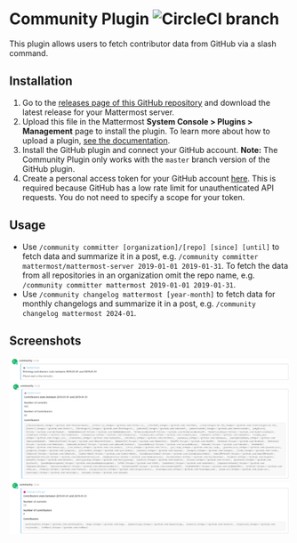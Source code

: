 # Community Plugin ![CircleCI branch](https://img.shields.io/circleci/project/github/mattermost/mattermost-plugin-community/master.svg)

This plugin allows users to fetch contributor data from GitHub via a slash command.

## Installation
1. Go to the [releases page of this GitHub repository](https://github.com/mattermost/mattermost-plugin-community/releases/latest) and download the latest release for your Mattermost server.
2. Upload this file in the Mattermost **System Console > Plugins > Management** page to install the plugin. To learn more about how to upload a plugin, [see the documentation](https://docs.mattermost.com/administration/plugins.html#plugin-uploads).
3. Install the GitHub plugin and connect your GitHub account. **Note:** The Community Plugin only works with the ``master`` branch version of the GitHub plugin.
4. Create a personal access token for your GitHub account [here](https://github.com/settings/tokens). This is required because GitHub has a low rate limit for unauthenticated API requests. You do not need to specify a scope for your token.

## Usage
 - Use `/community committer [organization]/[repo] [since] [until]` to fetch data and summarize it in a post, e.g. `/community committer mattermost/mattermost-server 2019-01-01 2019-01-31`. To fetch the data from all repositories in an organization omit the repo name, e.g. `/community committer mattermost 2019-01-01 2019-01-31`.
 - Use `/community changelog mattermost [year-month]` to fetch data for monthly changelogs and summarize it in a post, e.g. `/community changelog mattermost 2024-01`.

## Screenshots
![Fetching data](images/fetching.png)
![Mattermost contributors](images/mattermost_all.png)
![Hugo contributors](images/gohugo_hugo.png)
